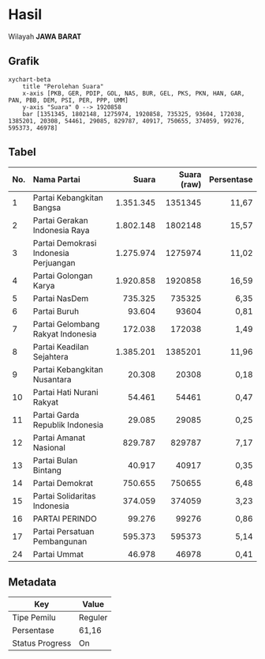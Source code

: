 # Hasil

Wilayah **JAWA BARAT**

## Grafik

```mermaid
xychart-beta
    title "Perolehan Suara"
    x-axis [PKB, GER, PDIP, GOL, NAS, BUR, GEL, PKS, PKN, HAN, GAR, PAN, PBB, DEM, PSI, PER, PPP, UMM]
    y-axis "Suara" 0 --> 1920858
    bar [1351345, 1802148, 1275974, 1920858, 735325, 93604, 172038, 1385201, 20308, 54461, 29085, 829787, 40917, 750655, 374059, 99276, 595373, 46978]
```

## Tabel

| No. | Nama Partai                           | Suara     | Suara (raw) | Persentase |
|:--- |:------------------------------------- | ---------:| -----------:| ----------:|
| 1   | Partai Kebangkitan Bangsa             | 1.351.345 | 1351345     | 11,67      |
| 2   | Partai Gerakan Indonesia Raya         | 1.802.148 | 1802148     | 15,57      |
| 3   | Partai Demokrasi Indonesia Perjuangan | 1.275.974 | 1275974     | 11,02      |
| 4   | Partai Golongan Karya                 | 1.920.858 | 1920858     | 16,59      |
| 5   | Partai NasDem                         | 735.325   | 735325      | 6,35       |
| 6   | Partai Buruh                          | 93.604    | 93604       | 0,81       |
| 7   | Partai Gelombang Rakyat Indonesia     | 172.038   | 172038      | 1,49       |
| 8   | Partai Keadilan Sejahtera             | 1.385.201 | 1385201     | 11,96      |
| 9   | Partai Kebangkitan Nusantara          | 20.308    | 20308       | 0,18       |
| 10  | Partai Hati Nurani Rakyat             | 54.461    | 54461       | 0,47       |
| 11  | Partai Garda Republik Indonesia       | 29.085    | 29085       | 0,25       |
| 12  | Partai Amanat Nasional                | 829.787   | 829787      | 7,17       |
| 13  | Partai Bulan Bintang                  | 40.917    | 40917       | 0,35       |
| 14  | Partai Demokrat                       | 750.655   | 750655      | 6,48       |
| 15  | Partai Solidaritas Indonesia          | 374.059   | 374059      | 3,23       |
| 16  | PARTAI PERINDO                        | 99.276    | 99276       | 0,86       |
| 17  | Partai Persatuan Pembangunan          | 595.373   | 595373      | 5,14       |
| 24  | Partai Ummat                          | 46.978    | 46978       | 0,41       |


## Metadata

| Key             | Value   |
| --------------- | ------- |
| Tipe Pemilu     | Reguler |
| Persentase      | 61,16   |
| Status Progress | On      |



